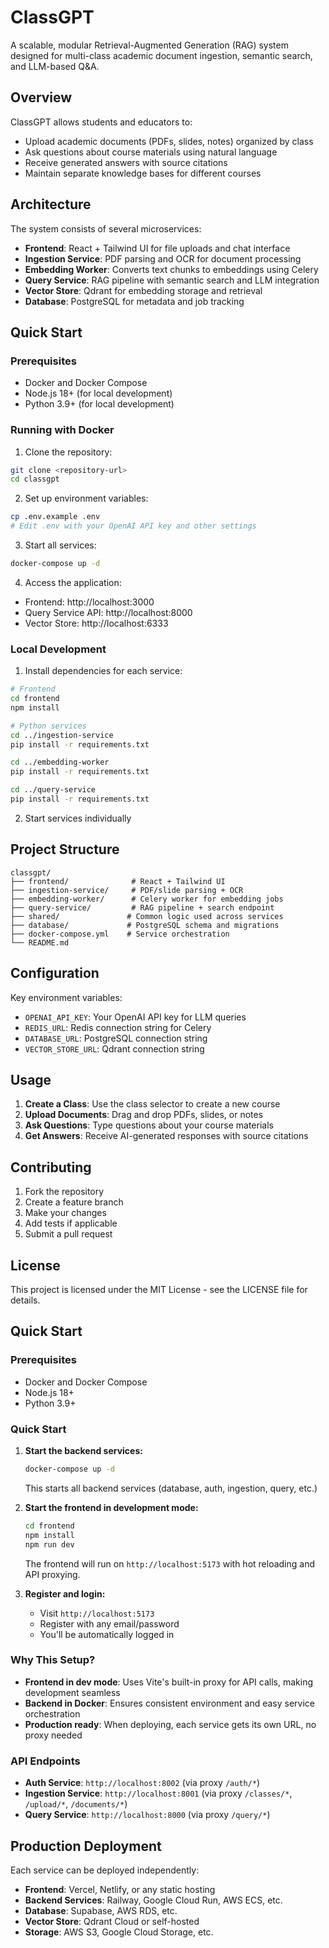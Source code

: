 # ClassGPT

A scalable, modular Retrieval-Augmented Generation (RAG) system designed for multi-class academic document ingestion, semantic search, and LLM-based Q&A.

## Overview

ClassGPT allows students and educators to:
- Upload academic documents (PDFs, slides, notes) organized by class
- Ask questions about course materials using natural language
- Receive generated answers with source citations
- Maintain separate knowledge bases for different courses

## Architecture

The system consists of several microservices:

- **Frontend**: React + Tailwind UI for file uploads and chat interface
- **Ingestion Service**: PDF parsing and OCR for document processing
- **Embedding Worker**: Converts text chunks to embeddings using Celery
- **Query Service**: RAG pipeline with semantic search and LLM integration
- **Vector Store**: Qdrant for embedding storage and retrieval
- **Database**: PostgreSQL for metadata and job tracking

## Quick Start

### Prerequisites
- Docker and Docker Compose
- Node.js 18+ (for local development)
- Python 3.9+ (for local development)

### Running with Docker

1. Clone the repository:
```bash
git clone <repository-url>
cd classgpt
```

2. Set up environment variables:
```bash
cp .env.example .env
# Edit .env with your OpenAI API key and other settings
```

3. Start all services:
```bash
docker-compose up -d
```

4. Access the application:
- Frontend: http://localhost:3000
- Query Service API: http://localhost:8000
- Vector Store: http://localhost:6333

### Local Development

1. Install dependencies for each service:
```bash
# Frontend
cd frontend
npm install

# Python services
cd ../ingestion-service
pip install -r requirements.txt

cd ../embedding-worker
pip install -r requirements.txt

cd ../query-service
pip install -r requirements.txt
```

2. Start services individually

## Project Structure

```
classgpt/
├── frontend/              # React + Tailwind UI
├── ingestion-service/     # PDF/slide parsing + OCR
├── embedding-worker/      # Celery worker for embedding jobs
├── query-service/         # RAG pipeline + search endpoint
├── shared/               # Common logic used across services
├── database/             # PostgreSQL schema and migrations
├── docker-compose.yml    # Service orchestration
└── README.md
```

## Configuration

Key environment variables:
- `OPENAI_API_KEY`: Your OpenAI API key for LLM queries
- `REDIS_URL`: Redis connection string for Celery
- `DATABASE_URL`: PostgreSQL connection string
- `VECTOR_STORE_URL`: Qdrant connection string

## Usage

1. **Create a Class**: Use the class selector to create a new course
2. **Upload Documents**: Drag and drop PDFs, slides, or notes
3. **Ask Questions**: Type questions about your course materials
4. **Get Answers**: Receive AI-generated responses with source citations

## Contributing

1. Fork the repository
2. Create a feature branch
3. Make your changes
4. Add tests if applicable
5. Submit a pull request

## License

This project is licensed under the MIT License - see the LICENSE file for details.

## Quick Start

### Prerequisites
- Docker and Docker Compose
- Node.js 18+
- Python 3.9+

### Quick Start

1. **Start the backend services:**
   ```bash
   docker-compose up -d
   ```
   This starts all backend services (database, auth, ingestion, query, etc.)

2. **Start the frontend in development mode:**
   ```bash
   cd frontend
   npm install
   npm run dev
   ```
   The frontend will run on `http://localhost:5173` with hot reloading and API proxying.

3. **Register and login:**
   - Visit `http://localhost:5173`
   - Register with any email/password
   - You'll be automatically logged in

### Why This Setup?

- **Frontend in dev mode**: Uses Vite's built-in proxy for API calls, making development seamless
- **Backend in Docker**: Ensures consistent environment and easy service orchestration
- **Production ready**: When deploying, each service gets its own URL, no proxy needed

### API Endpoints

- **Auth Service**: `http://localhost:8002` (via proxy `/auth/*`)
- **Ingestion Service**: `http://localhost:8001` (via proxy `/classes/*`, `/upload/*`, `/documents/*`)
- **Query Service**: `http://localhost:8000` (via proxy `/query/*`)

## Production Deployment

Each service can be deployed independently:
- **Frontend**: Vercel, Netlify, or any static hosting
- **Backend Services**: Railway, Google Cloud Run, AWS ECS, etc.
- **Database**: Supabase, AWS RDS, etc.
- **Vector Store**: Qdrant Cloud or self-hosted
- **Storage**: AWS S3, Google Cloud Storage, etc.



